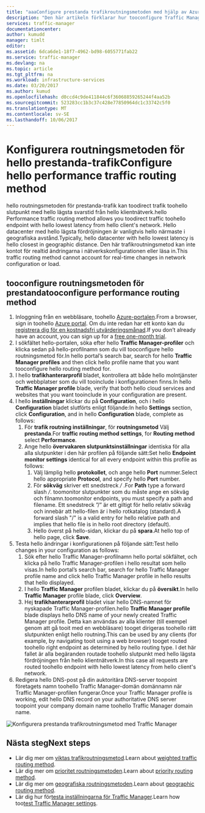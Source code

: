 ```yaml
---
title: "aaaConfigure prestanda trafikroutningsmetoden med hjälp av Azure Traffic Manager | Microsoft Docs"
description: "Den här artikeln förklarar hur tooconfigure Traffic Manager tooroute trafik toohello slutpunkt med lägsta svarstid"
services: traffic-manager
documentationcenter: 
author: kumudd
manager: timlt
editor: 
ms.assetid: 6dca6de1-18f7-4962-bd98-6055771fab22
ms.service: traffic-manager
ms.devlang: na
ms.topic: article
ms.tgt_pltfrm: na
ms.workload: infrastructure-services
ms.date: 03/20/2017
ms.author: kumud
ms.openlocfilehash: d0ccd4c9de411844c6f36068859265244f4aa52b
ms.sourcegitcommit: 523283cc1b3c37c428e77850964dc1c33742c5f0
ms.translationtype: MT
ms.contentlocale: sv-SE
ms.lasthandoff: 10/06/2017
---
```

# <a name="configure-hello-performance-traffic-routing-method"></a><span data-ttu-id="f810e-103">Konfigurera routningsmetoden för hello prestanda-trafik</span><span class="sxs-lookup"><span data-stu-id="f810e-103">Configure hello performance traffic routing method</span></span>

<span data-ttu-id="f810e-104">hello routningsmetoden för prestanda-trafik kan toodirect trafik toohello slutpunkt med hello lägsta svarstid från hello klientnätverk.</span><span class="sxs-lookup"><span data-stu-id="f810e-104">hello Performance traffic routing method allows you toodirect traffic toohello endpoint with hello lowest latency from hello client's network.</span></span> <span data-ttu-id="f810e-105">Hello datacenter med hello lägsta fördröjningen är vanligtvis hello närmaste i geografiska avstånd.</span><span class="sxs-lookup"><span data-stu-id="f810e-105">Typically, hello datacenter with hello lowest latency is hello closest in geographic distance.</span></span> <span data-ttu-id="f810e-106">Den här trafikroutningsmetod kan inte kontot för realtid ändringarna i nätverkskonfigurationen eller läsa in.</span><span class="sxs-lookup"><span data-stu-id="f810e-106">This traffic routing method cannot account for real-time changes in network configuration or load.</span></span>

##  <a name="tooconfigure-performance-routing-method"></a><span data-ttu-id="f810e-107">tooconfigure routningsmetoden för prestanda</span><span class="sxs-lookup"><span data-stu-id="f810e-107">tooconfigure performance routing method</span></span>

1. <span data-ttu-id="f810e-108">Inloggning från en webbläsare, toohello [Azure-portalen](http://portal.azure.com).</span><span class="sxs-lookup"><span data-stu-id="f810e-108">From a browser, sign in toohello [Azure portal](http://portal.azure.com).</span></span> <span data-ttu-id="f810e-109">Om du inte redan har ett konto kan du [registrera dig för en kostnadsfri utvärderingsmånad](https://azure.microsoft.com/free/).</span><span class="sxs-lookup"><span data-stu-id="f810e-109">If you don’t already have an account, you can sign up for a [free one-month trial](https://azure.microsoft.com/free/).</span></span> 
2. <span data-ttu-id="f810e-110">I sökfältet hello-portalen, söka efter hello **Traffic Manager-profiler** och klicka sedan på hello-profilnamn som du vill tooconfigure hello routningsmetod för.</span><span class="sxs-lookup"><span data-stu-id="f810e-110">In hello portal’s search bar, search for hello **Traffic Manager profiles** and then click hello profile name that you want tooconfigure hello routing method for.</span></span>
3. <span data-ttu-id="f810e-111">I hello **trafikhanterarprofil** bladet, kontrollera att både hello molntjänster och webbplatser som du vill tooinclude i konfigurationen finns.</span><span class="sxs-lookup"><span data-stu-id="f810e-111">In hello **Traffic Manager profile** blade, verify that both hello cloud services and websites that you want tooinclude in your configuration are present.</span></span>
4. <span data-ttu-id="f810e-112">I hello **inställningar** klickar du på **Configuration**, och i hello **Configuration** bladet slutförts enligt följande:</span><span class="sxs-lookup"><span data-stu-id="f810e-112">In hello **Settings** section, click **Configuration**, and in hello **Configuration** blade, complete as follows:</span></span>
    1. <span data-ttu-id="f810e-113">För **trafik routning inställningar**, för **routningsmetod** Välj **prestanda**.</span><span class="sxs-lookup"><span data-stu-id="f810e-113">For **traffic routing method settings**, for **Routing method** select **Performance**.</span></span>
    2. <span data-ttu-id="f810e-114">Ange hello **övervakaren slutpunktsinställningar** identiska för alla alla slutpunkter i den här profilen på följande sätt:</span><span class="sxs-lookup"><span data-stu-id="f810e-114">Set hello **Endpoint monitor settings** identical for all every endpoint within this profile as follows:</span></span>
        1. <span data-ttu-id="f810e-115">Välj lämplig hello **protokollet**, och ange hello **Port** nummer.</span><span class="sxs-lookup"><span data-stu-id="f810e-115">Select hello appropriate **Protocol**, and specify hello **Port** number.</span></span> 
        2. <span data-ttu-id="f810e-116">För **sökväg** skriver ett snedstreck  */* .</span><span class="sxs-lookup"><span data-stu-id="f810e-116">For **Path** type a forward slash */*.</span></span> <span data-ttu-id="f810e-117">toomonitor slutpunkter som du måste ange en sökväg och filnamn.</span><span class="sxs-lookup"><span data-stu-id="f810e-117">toomonitor endpoints, you must specify a path and filename.</span></span> <span data-ttu-id="f810e-118">Ett snedstreck ”/” är ett giltigt för hello relativ sökväg och innebär att hello-filen är i hello rotkatalog (standard).</span><span class="sxs-lookup"><span data-stu-id="f810e-118">A forward slash "/" is a valid entry for hello relative path and implies that hello file is in hello root directory (default).</span></span>
        3. <span data-ttu-id="f810e-119">Hello överst på hello-sidan, klickar du på **spara**.</span><span class="sxs-lookup"><span data-stu-id="f810e-119">At hello top of hello page, click **Save**.</span></span>
5.  <span data-ttu-id="f810e-120">Testa hello ändringar i konfigurationen på följande sätt:</span><span class="sxs-lookup"><span data-stu-id="f810e-120">Test hello changes in your configuration as follows:</span></span>
    1.  <span data-ttu-id="f810e-121">Sök efter hello Traffic Manager-profilnamn hello portal sökfältet, och klicka på hello Traffic Manager-profilen i hello resultat som hello visas.</span><span class="sxs-lookup"><span data-stu-id="f810e-121">In hello portal’s search bar, search for hello Traffic Manager profile name and click hello Traffic Manager profile in hello results that hello displayed.</span></span>
    2.  <span data-ttu-id="f810e-122">I hello **Traffic Manager** profilen bladet, klickar du på **översikt**.</span><span class="sxs-lookup"><span data-stu-id="f810e-122">In hello **Traffic Manager** profile blade, click **Overview**.</span></span>
    3.  <span data-ttu-id="f810e-123">Hej **trafikhanterarprofil** bladet visar hello DNS-namnet för nyskapade Traffic Manager-profilen.</span><span class="sxs-lookup"><span data-stu-id="f810e-123">hello **Traffic Manager profile** blade displays hello DNS name of your newly created Traffic Manager profile.</span></span> <span data-ttu-id="f810e-124">Detta kan användas av alla klienter (till exempel genom att gå tooit med en webbläsare) tooget dirigeras toohello rätt slutpunkten enligt hello routning.</span><span class="sxs-lookup"><span data-stu-id="f810e-124">This can be used by any clients (for example, by navigating tooit using a web browser) tooget routed toohello right endpoint as determined by hello routing type.</span></span> <span data-ttu-id="f810e-125">I det här fallet är alla begäranden routade toohello slutpunkt med hello lägsta fördröjningen från hello klientnätverk.</span><span class="sxs-lookup"><span data-stu-id="f810e-125">In this case all requests are routed toohello endpoint with hello lowest latency from hello client's network.</span></span>
6. <span data-ttu-id="f810e-126">Redigera hello DNS-post på din auktoritära DNS-server toopoint företagets namn toohello Traffic Manager-domän domännamn när Traffic Manager-profilen fungerar.</span><span class="sxs-lookup"><span data-stu-id="f810e-126">Once your Traffic Manager profile is working, edit hello DNS record on your authoritative DNS server toopoint your company domain name toohello Traffic Manager domain name.</span></span>

![Konfigurera prestanda trafikroutningsmetod med Traffic Manager][1]

## <a name="next-steps"></a><span data-ttu-id="f810e-128">Nästa steg</span><span class="sxs-lookup"><span data-stu-id="f810e-128">Next steps</span></span>

- <span data-ttu-id="f810e-129">Lär dig mer om [viktas trafikroutningsmetod](traffic-manager-configure-weighted-routing-method.md).</span><span class="sxs-lookup"><span data-stu-id="f810e-129">Learn about [weighted traffic routing method](traffic-manager-configure-weighted-routing-method.md).</span></span>
- <span data-ttu-id="f810e-130">Lär dig mer om [prioritet routningsmetoden](traffic-manager-configure-priority-routing-method.md).</span><span class="sxs-lookup"><span data-stu-id="f810e-130">Learn about [priority routing method](traffic-manager-configure-priority-routing-method.md).</span></span>
- <span data-ttu-id="f810e-131">Lär dig mer om [geografiska routningsmetoden](traffic-manager-configure-geographic-routing-method.md).</span><span class="sxs-lookup"><span data-stu-id="f810e-131">Learn about [geographic routing method](traffic-manager-configure-geographic-routing-method.md).</span></span>
- <span data-ttu-id="f810e-132">Lär dig hur för[testa inställningarna för Traffic Manager](traffic-manager-testing-settings.md).</span><span class="sxs-lookup"><span data-stu-id="f810e-132">Learn how too[test Traffic Manager settings](traffic-manager-testing-settings.md).</span></span>

<!--Image references-->
[1]: ./media/traffic-manager-performance-routing-method/traffic-manager-performance-routing-method.png